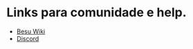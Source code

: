 # Links para comunidade e help.

- [Besu Wiki](https://wiki.hyperledger.org/display/BESU/Hyperledger+Besu)
- [Discord](https://wiki.hyperledger.org/display/HYP/Our+chat+service)
